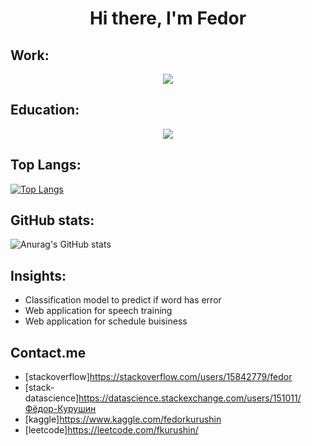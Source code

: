 <!-- <h1 align="center">Hi there, I'm <a href="https://daniilshat.ru/" target="_blank">Daniil</a>  -->
<h1 align="center">Hi there, I'm Fedor</a> 

  
  ## Work:
  <p align="center">
      <img src="https://skillicons.dev/icons?i=python,golang,docker,kubernetes,git,aws,postman,fastapi,grafana&perline=5" />
  </p>
    
  ## Education:
  <p align="center">
      <img src="https://skillicons.dev/icons?i=c,linux,bash,cs,cpp,dotnet,latex,sqlite,flask&perline=5" />
  </p>

## Top Langs:
[![Top Langs](https://github-readme-stats.vercel.app/api/top-langs/?username=fkurushin)](https://github.com/anuraghazra/github-readme-stats)

## GitHub stats:
![Anurag's GitHub stats](https://github-readme-stats.vercel.app/api?username=fkurushin&show_icons=true&theme=transparent)

## Insights:
- Classification model to predict if word has error
- Web application for speech training
- Web application for schedule buisiness

## Contact.me

- [stackoverflow]https://stackoverflow.com/users/15842779/fedor
- [stack-datascience]https://datascience.stackexchange.com/users/151011/Фёдор-Курушин
- [kaggle]https://www.kaggle.com/fedorkurushin
- [leetcode]https://leetcode.com/fkurushin/
